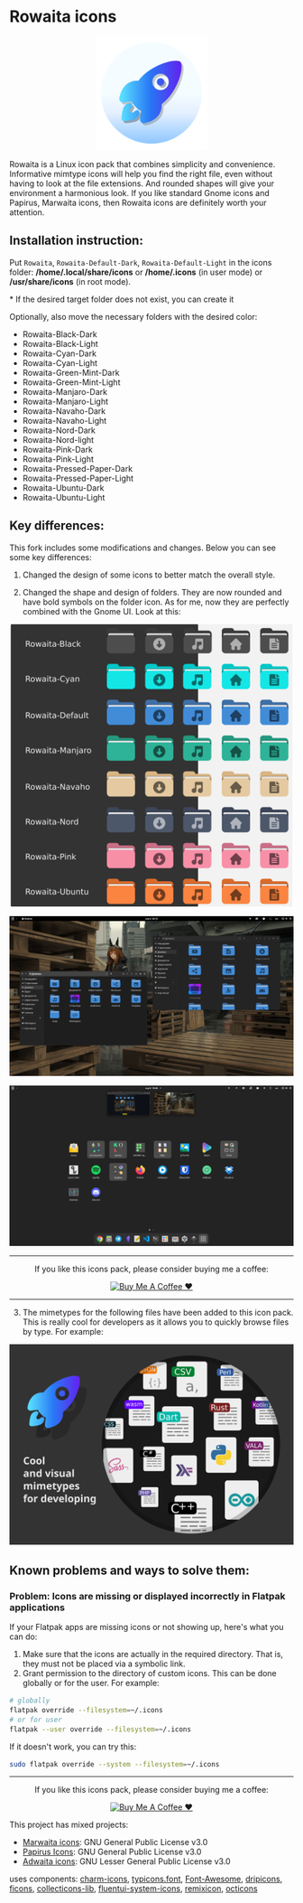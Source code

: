 # Rowaita icons

<p align="center">
    <img width=200 height=200 src="logo.png" alt="Logo">
</p>

Rowaita is a Linux icon pack that combines simplicity and convenience. Informative mimtype icons will help you find the right file, even without having to look at the file extensions. And rounded shapes will give your environment a harmonious look. If you like standard Gnome icons and Papirus, Marwaita icons, then Rowaita icons are definitely worth your attention. 

## Installation instruction:

Put `Rowaita`, `Rowaita-Default-Dark`, `Rowaita-Default-Light` in the icons folder:
**/home/.local/share/icons** or **/home/.icons** (in user mode) or **/usr/share/icons** (in root mode).

\* If the desired target folder does not exist, you can create it

Optionally, also move the necessary folders with the desired color:
- Rowaita-Black-Dark
- Rowaita-Black-Light
- Rowaita-Cyan-Dark
- Rowaita-Cyan-Light
- Rowaita-Green-Mint-Dark
- Rowaita-Green-Mint-Light
- Rowaita-Manjaro-Dark
- Rowaita-Manjaro-Light
- Rowaita-Navaho-Dark
- Rowaita-Navaho-Light
- Rowaita-Nord-Dark
- Rowaita-Nord-light
- Rowaita-Pink-Dark
- Rowaita-Pink-Light
- Rowaita-Pressed-Paper-Dark
- Rowaita-Pressed-Paper-Light
- Rowaita-Ubuntu-Dark
- Rowaita-Ubuntu-Light

## Key differences:

This fork includes some modifications and changes. Below you can see some key differences:

1) Changed the design of some icons to better match the overall style.

2) Changed the shape and design of folders. They are now rounded and have bold symbols on the folder icon. As for me, now they are perfectly combined with the Gnome UI. Look at this:

<p align="center">
    <img width=500 src="img/screenshot2.png" alt="Screenshot of folders icons">
</p>

<p align="center">
    <img src="img/screenshot1.png" alt="Screenshot of folders icons on desktop">
</p>

<p align="center">
    <img src="img/screenshot3.png" alt="Screenshot of icons on desktop">
</p>

___

<p align="center"> 
If you like this icons pack, please consider buying me a coffee:
</p>

<p align="center"> <a href="https://www.buymeacoffee.com/yppppl" target="_blank"><img src="https://cdn.buymeacoffee.com/buttons/default-yellow.png" alt="Buy Me A Coffee ❤️" height="41"></a> </p>

___

3) The mimetypes for the following files have been added to this icon pack. This is really cool for developers as it allows you to quickly browse files by type. For example:

<p align="center">
    <img src="img/icons_preview_11.png" alt="Mimetypes preview">
</p>

## Known problems and ways to solve them:
### Problem: Icons are missing or displayed incorrectly in Flatpak applications
If your Flatpak apps are missing icons or not showing up, here's what you can do:
1) Make sure that the icons are actually in the required directory. That is, they must not be placed via a symbolic link.
2) Grant permission to the directory of custom icons. This can be done globally or for the user. For example: 
```bash
# globally
flatpak override --filesystem=~/.icons
# or for user
flatpak --user override --filesystem=~/.icons
```
If it doesn't work, you can try this:
```bash
sudo flatpak override --system --filesystem=~/.icons
```
___

<p align="center"> 
If you like this icons pack, please consider buying me a coffee:
</p>

<p align="center"> <a href="https://www.buymeacoffee.com/yppppl" target="_blank"><img src="https://cdn.buymeacoffee.com/buttons/default-yellow.png" alt="Buy Me A Coffee ❤️" height="41"></a> </p>

This project has mixed projects:

- [Marwaita icons](https://github.com/darkomarko42/Marwaita-Icons): GNU General Public License v3.0
- [Papirus Icons](https://github.com/PapirusDevelopmentTeam/papirus-icon-theme): GNU General Public License v3.0
- [Adwaita icons](https://gitlab.gnome.org/GNOME/adwaita-icon-theme): GNU Lesser General Public License v3.0

uses components:
[charm-icons](https://github.com/jaynewey/charm-icons), [typicons.font](https://github.com/stephenhutchings/typicons.font), [Font-Awesome](https://github.com/FortAwesome/Font-Awesome), [dripicons](https://github.com/amitjakhu/dripicons), [ficons](https://github.com/fiction-com/ficons), [collecticons-lib](https://github.com/developmentseed/collecticons-lib), [fluentui-system-icons](https://github.com/microsoft/fluentui-system-icons), [remixicon](https://github.com/Remix-Design/remixicon), [octicons](https://github.com/primer/octicons)
